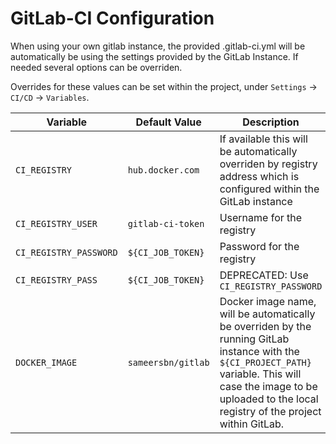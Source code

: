 # GitLab-CI Configuration

When using your own gitlab instance, the provided .gitlab-ci.yml will be automatically be using the settings provided by the GitLab Instance. If needed several options can be overriden.

Overrides for these values can be set within the project, under `Settings` -> `CI/CD` -> `Variables`.

| Variable               | Default Value      | Description                                                                                                                                                                                                              |
| ---------------------- | ------------------ | ------------------------------------------------------------------------------------------------------------------------------------------------------------------------------------------------------------------------ |
| `CI_REGISTRY`          | `hub.docker.com`   | If available this will be automatically overriden by registry address which is configured within the GitLab instance                                                                                                     |
| `CI_REGISTRY_USER`     | `gitlab-ci-token`  | Username for the registry                                                                                                                                                                                                |
| `CI_REGISTRY_PASSWORD` | `${CI_JOB_TOKEN}`  | Password for the registry                                                                                                                                                                                                |
| `CI_REGISTRY_PASS`     | `${CI_JOB_TOKEN}`  | DEPRECATED: Use `CI_REGISTRY_PASSWORD`                                                                                                                                                                                   |
| `DOCKER_IMAGE`         | `sameersbn/gitlab` | Docker image name, will be automatically be overriden by the running GitLab instance with the `${CI_PROJECT_PATH}` variable. This will case the image to be uploaded to the local registry of the project within GitLab. |
